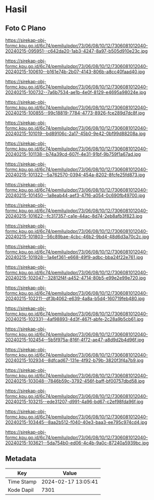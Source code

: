 # Hasil

## Foto C Plano

https://sirekap-obj-formc.kpu.go.id/6c74/pemilu/pdpr/73/06/08/10/12/7306081012040-20240215-095951--c642da20-1ab3-4247-8a97-b505d910e23c.jpg

https://sirekap-obj-formc.kpu.go.id/6c74/pemilu/pdpr/73/06/08/10/12/7306081012040-20240215-100610--b161e74b-2b07-4143-806b-a8cc40faad40.jpg

https://sirekap-obj-formc.kpu.go.id/6c74/pemilu/pdpr/73/06/08/10/12/7306081012040-20240215-100732--7a6b7534-ae1b-4e0f-8129-e4695a98024e.jpg

https://sirekap-obj-formc.kpu.go.id/6c74/pemilu/pdpr/73/06/08/10/12/7306081012040-20240215-100855--99c18819-7784-4773-8926-fce289d7dc8f.jpg

https://sirekap-obj-formc.kpu.go.id/6c74/pemilu/pdpr/73/06/08/10/12/7306081012040-20240215-101019--bd89106c-2a17-45b0-9e42-0bf99d88208a.jpg

https://sirekap-obj-formc.kpu.go.id/6c74/pemilu/pdpr/73/06/08/10/12/7306081012040-20240215-101138--b74a39cd-607f-4e31-91bf-9b759f1a67ad.jpg

https://sirekap-obj-formc.kpu.go.id/6c74/pemilu/pdpr/73/06/08/10/12/7306081012040-20240215-101322--5a762570-0394-454a-8202-8fcfe25fd873.jpg

https://sirekap-obj-formc.kpu.go.id/6c74/pemilu/pdpr/73/06/08/10/12/7306081012040-20240215-101450--1a8eab44-aef3-47f6-a054-0c690fb49700.jpg

https://sirekap-obj-formc.kpu.go.id/6c74/pemilu/pdpr/73/06/08/10/12/7306081012040-20240215-101622--fc317357-ca1e-44ac-8d74-2eb8afb3f823.jpg

https://sirekap-obj-formc.kpu.go.id/6c74/pemilu/pdpr/73/06/08/10/12/7306081012040-20240215-101803--56c89bae-4cbc-46b2-9bd4-48d6d3a70c2c.jpg

https://sirekap-obj-formc.kpu.go.id/6c74/pemilu/pdpr/73/06/08/10/12/7306081012040-20240215-101928--1a4ef361-e668-49f9-adbc-bba24f22e761.jpg

https://sirekap-obj-formc.kpu.go.id/6c74/pemilu/pdpr/73/06/08/10/12/7306081012040-20240215-102047--32812f4f-a452-4714-80b5-e99e2e99e720.jpg

https://sirekap-obj-formc.kpu.go.id/6c74/pemilu/pdpr/73/06/08/10/12/7306081012040-20240215-102211--df3b4062-e639-4a8a-b5d4-160719feb480.jpg

https://sirekap-obj-formc.kpu.go.id/6c74/pemilu/pdpr/73/06/08/10/12/7306081012040-20240215-102331--4af98893-4d3f-467f-abfe-2c28a9b5cb61.jpg

https://sirekap-obj-formc.kpu.go.id/6c74/pemilu/pdpr/73/06/08/10/12/7306081012040-20240215-102454--5b5f975a-816f-4f72-ae47-a8d9d2b4d96f.jpg

https://sirekap-obj-formc.kpu.go.id/6c74/pemilu/pdpr/73/06/08/10/12/7306081012040-20240215-102934--8dfcad67-131e-4f92-b79b-3820f3f4a7b9.jpg

https://sirekap-obj-formc.kpu.go.id/6c74/pemilu/pdpr/73/06/08/10/12/7306081012040-20240215-103048--7846b59c-3792-456f-baff-bf00757dbd58.jpg

https://sirekap-obj-formc.kpu.go.id/6c74/pemilu/pdpr/73/06/08/10/12/7306081012040-20240215-103215--ede31207-d991-4a96-bd67-c2ef98fda96f.jpg

https://sirekap-obj-formc.kpu.go.id/6c74/pemilu/pdpr/73/06/08/10/12/7306081012040-20240215-103445--8aa2b512-f040-40e3-baa3-ee795c974cd4.jpg

https://sirekap-obj-formc.kpu.go.id/6c74/pemilu/pdpr/73/06/08/10/12/7306081012040-20240215-103621--5da754b0-ed06-4c4b-9a0c-87240a5939bc.jpg


## Metadata

| Key        | Value               |
| ---------- | ------------------- |
| Time Stamp | 2024-02-17 13:05:41 |
| Kode Dapil | 7301                |



